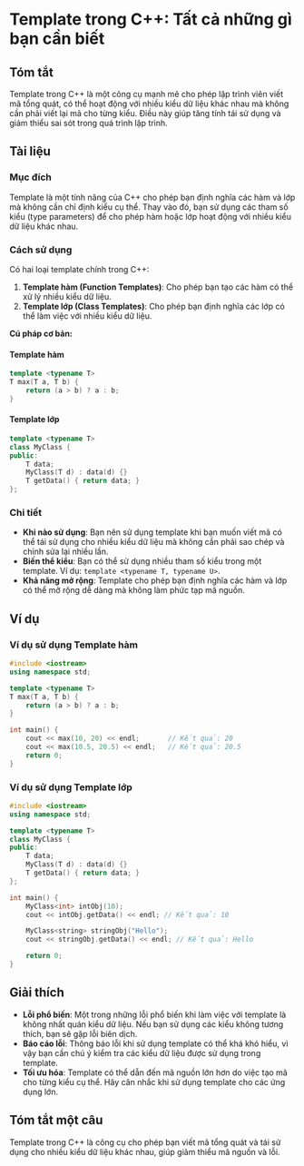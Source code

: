 <!--
Meta Description: # Template trong C++: Tất cả những gì bạn cần biết ## Tóm tắt Template trong C++ là một công cụ mạnh mẽ cho phép lập trình viên viết mã tổng quát, có ...
Meta Keywords: template, kiểu, dụng, bạn, cho
-->

# Template trong C++: Tất cả những gì bạn cần biết

## Tóm tắt
Template trong C++ là một công cụ mạnh mẽ cho phép lập trình viên viết mã tổng quát, có thể hoạt động với nhiều kiểu dữ liệu khác nhau mà không cần phải viết lại mã cho từng kiểu. Điều này giúp tăng tính tái sử dụng và giảm thiểu sai sót trong quá trình lập trình.

## Tài liệu
### Mục đích
Template là một tính năng của C++ cho phép bạn định nghĩa các hàm và lớp mà không cần chỉ định kiểu cụ thể. Thay vào đó, bạn sử dụng các tham số kiểu (type parameters) để cho phép hàm hoặc lớp hoạt động với nhiều kiểu dữ liệu khác nhau.

### Cách sử dụng
Có hai loại template chính trong C++:
1. **Template hàm (Function Templates)**: Cho phép bạn tạo các hàm có thể xử lý nhiều kiểu dữ liệu.
2. **Template lớp (Class Templates)**: Cho phép bạn định nghĩa các lớp có thể làm việc với nhiều kiểu dữ liệu.

**Cú pháp cơ bản:**

#### Template hàm
```cpp
template <typename T>
T max(T a, T b) {
    return (a > b) ? a : b;
}
```

#### Template lớp
```cpp
template <typename T>
class MyClass {
public:
    T data;
    MyClass(T d) : data(d) {}
    T getData() { return data; }
};
```

### Chi tiết
- **Khi nào sử dụng**: Bạn nên sử dụng template khi bạn muốn viết mã có thể tái sử dụng cho nhiều kiểu dữ liệu mà không cần phải sao chép và chỉnh sửa lại nhiều lần.
- **Biến thể kiểu**: Bạn có thể sử dụng nhiều tham số kiểu trong một template. Ví dụ: `template <typename T, typename U>`.
- **Khả năng mở rộng**: Template cho phép bạn định nghĩa các hàm và lớp có thể mở rộng dễ dàng mà không làm phức tạp mã nguồn.

## Ví dụ
### Ví dụ sử dụng Template hàm
```cpp
#include <iostream>
using namespace std;

template <typename T>
T max(T a, T b) {
    return (a > b) ? a : b;
}

int main() {
    cout << max(10, 20) << endl;       // Kết quả: 20
    cout << max(10.5, 20.5) << endl;   // Kết quả: 20.5
    return 0;
}
```

### Ví dụ sử dụng Template lớp
```cpp
#include <iostream>
using namespace std;

template <typename T>
class MyClass {
public:
    T data;
    MyClass(T d) : data(d) {}
    T getData() { return data; }
};

int main() {
    MyClass<int> intObj(10);
    cout << intObj.getData() << endl; // Kết quả: 10

    MyClass<string> stringObj("Hello");
    cout << stringObj.getData() << endl; // Kết quả: Hello

    return 0;
}
```

## Giải thích
- **Lỗi phổ biến**: Một trong những lỗi phổ biến khi làm việc với template là không nhất quán kiểu dữ liệu. Nếu bạn sử dụng các kiểu không tương thích, bạn sẽ gặp lỗi biên dịch.
- **Báo cáo lỗi**: Thông báo lỗi khi sử dụng template có thể khá khó hiểu, vì vậy bạn cần chú ý kiểm tra các kiểu dữ liệu được sử dụng trong template.
- **Tối ưu hóa**: Template có thể dẫn đến mã nguồn lớn hơn do việc tạo mã cho từng kiểu cụ thể. Hãy cân nhắc khi sử dụng template cho các ứng dụng lớn.

## Tóm tắt một câu
Template trong C++ là công cụ cho phép bạn viết mã tổng quát và tái sử dụng cho nhiều kiểu dữ liệu khác nhau, giúp giảm thiểu mã nguồn và lỗi.